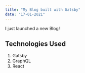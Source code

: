 ```yaml
--- 
title: "My Blog built with Gatsby"
date: "17-01-2021"
---
```


I just launched a new Blog! 

## Technologies Used

1. Gatsby
2. GraphQL
3. React